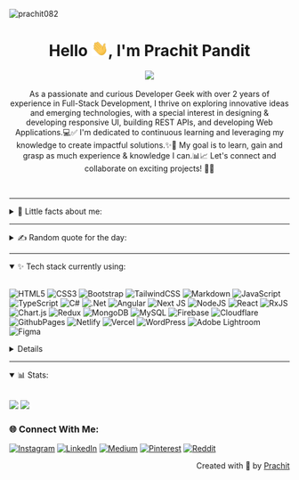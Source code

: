 <p align="left"> <img src="https://komarev.com/ghpvc/?username=prachit082&label=Profile%20views&color=0e75b6&style=flat" alt="prachit082" /> </p>

<h1 align="center">Hello <img src="https://raw.githubusercontent.com/ABSphreak/ABSphreak/master/gifs/Hi.gif" width="30px">, I'm Prachit Pandit</h1>

<p align="center">
  <a href="https://github.com/Ratheshan03/readme-typing-svg"><img src="https://readme-typing-svg.herokuapp.com?lines=Computer+Science+Graduate;MCA+Student;UI+Designer;Full+Stack+Developer;Aspiring+Learner&center=true&width=500&height=50"></a>
</p>

<p align="center">
As a passionate and curious Developer Geek with over 2 years of experience in Full-Stack Development, I thrive on exploring innovative ideas and emerging technologies, with a special interest in designing & developing responsive UI, building REST APIs, and developing Web Applications.💻✅ I'm dedicated to continuous learning and leveraging my knowledge to create impactful solutions.✨📝 
My goal is to learn, gain and grasp as much experience & knowledge I can.📊📈 Let's connect and collaborate on exciting projects! 🤝🏼
</p>
<br>

---

<details>
<summary>
  🧑 Little facts about me:
</summary>
 <br>

- 💡 I'm a Tech Enthusiast and currently working on Full Stack Development.
- 👯 I’m looking to collaborate with Fullstack Web and UI projects.
- ⚡ Fun fact: I love sports, especially Cricket. Also reading & watching Supernatural & Sci-Fi content is my hobby since childhood.
  
 </details>

 ---

<details>
<summary>
  ✍️ Random quote for the day:
</summary>
 <br>
 
![](https://quotes-github-readme.vercel.app/api?type=horizontal&theme=tokyonight)

</details>

---

<details open="">
<summary>
  ✨ Tech stack currently using:
</summary>
   <br>
 
![HTML5](https://img.shields.io/badge/HTML-%23E34F26.svg?style=flat-square&logo=html5&logoColor=white)
![CSS3](https://img.shields.io/badge/CSS-%231572B6.svg?style=flat-square&logo=css3&logoColor=white)
![Bootstrap](https://img.shields.io/badge/Bootstrap-%238511FA.svg?style=flat-square&logo=bootstrap&logoColor=white)
![TailwindCSS](https://img.shields.io/badge/TailwindCSS-%2338B2AC.svg?style=flat-square&logo=tailwind-css&logoColor=white)
![Markdown](https://img.shields.io/badge/Markdown-%23000000.svg?style=flat-square&logo=markdown&logoColor=white)
![JavaScript](https://img.shields.io/badge/Javascript-%23323330.svg?style=flat-square&logo=javascript&logoColor=%23F7DF1E)
![TypeScript](https://img.shields.io/badge/Typescript-%23007ACC.svg?style=flat-square&logo=typescript&logoColor=white)
![C#](https://img.shields.io/badge/C%23-%23239120.svg?style=flat-square&logo=csharp&logoColor=white)
![.Net](https://img.shields.io/badge/.NET-5C2D91?style=flat-square&logo=.net&logoColor=white)
![Angular](https://img.shields.io/badge/Angular-%23DD0031.svg?style=flat-square&logo=angular&logoColor=white)
![Next JS](https://img.shields.io/badge/NextJS-black?style=flat-square&logo=next.js&logoColor=white)
![NodeJS](https://img.shields.io/badge/NodeJS-6DA55F?style=flat-square&logo=node.js&logoColor=white)
![React](https://img.shields.io/badge/React-%2320232a.svg?style=flat-square&logo=react&logoColor=%2361DAFB)
![RxJS](https://img.shields.io/badge/Rxjs-%23B7178C.svg?style=flat-square&logo=reactivex&logoColor=white)
![Chart.js](https://img.shields.io/badge/ChartJS-F5788D.svg?style=flat-square&logo=chart.js&logoColor=white)
![Redux](https://img.shields.io/badge/Redux-%23593d88.svg?style=flat-square&logo=redux&logoColor=white)
![MongoDB](https://img.shields.io/badge/MongoDB-%234ea94b.svg?style=flat-square&logo=mongodb&logoColor=white)
![MySQL](https://img.shields.io/badge/MySQL-%2300000f.svg?style=flat-square&logo=mysql&logoColor=white)
![Firebase](https://img.shields.io/badge/Firebase-%23039BE5.svg?style=flat-square&logo=firebase)
![Cloudflare](https://img.shields.io/badge/Cloudflare-F38020?style=flat-square&logo=Cloudflare&logoColor=white)
![GithubPages](https://img.shields.io/badge/Github%20Pages-121013?style=flat-square&logo=github&logoColor=white) 
![Netlify](https://img.shields.io/badge/Netlify-%23000000.svg?style=flat-square&logo=netlify&logoColor=#00C7B7) 
![Vercel](https://img.shields.io/badge/Vercel-%23000000.svg?style=flat-square&logo=vercel&logoColor=white)
![WordPress](https://img.shields.io/badge/WordPress-%23117AC9.svg?style=flat-square&logo=WordPress&logoColor=white) 
![Adobe Lightroom](https://img.shields.io/badge/Adobe%20Lightroom-31A8FF.svg?style=flat-square&logo=Adobe%20Lightroom&logoColor=white) 
![Figma](https://img.shields.io/badge/Figma-%23F24E1E.svg?style=flat-square&logo=figma&logoColor=white)

<details>

<p align="left">

 ![](https://github-readme-stats.vercel.app/api/top-langs/?username=prachit082&theme=tokyonight&hide_border=false&include_all_commits=false&count_private=false&layout=compact)
 </p>
 </details>
</details>

---

<details open="">
<summary>
  📊 Stats:
</summary>
   <br>

<p align="left">
 
![](https://github-readme-stats.vercel.app/api?username=prachit082&theme=tokyonight&hide_border=false&include_all_commits=false&count_private=false&card_width=300)
[![](https://streak-stats.demolab.com?user=prachit082&theme=tokyonight&card_width=400)](https://git.io/streak-stats)<br>
</p>


### 🌐 Connect With Me:
[![Instagram](https://img.shields.io/badge/Instagram-%23E4405F.svg?logo=Instagram&logoColor=white)](https://www.instagram.com/prachit.xo/) 
[![LinkedIn](https://img.shields.io/badge/LinkedIn-%230077B5.svg?logo=linkedin&logoColor=white)](https://www.linkedin.com/in/itsprachit) 
[![Medium](https://img.shields.io/badge/Medium-12100E?logo=medium&logoColor=white)](https://medium.com/@prachitpandit) 
[![Pinterest](https://img.shields.io/badge/Pinterest-%23E60023.svg?logo=Pinterest&logoColor=white)](https://pin.it/67bWXXcPL) 
[![Reddit](https://img.shields.io/badge/Reddit-%23FF4500.svg?logo=Reddit&logoColor=white)](https://www.reddit.com/user/monarch_20/)

<p align="right" > Created with 🧡 by <a href="https://github.com/prachit082">Prachit</a></p>


